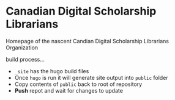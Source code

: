 # Canadian Digital Scholarship Librarians

Homepage of the nascent Candian Digital Scholarship Librarians Organization



build process...

- `_site` has the hugo build files
- Once `hugo` is run it will generate site output into `public` folder
- Copy contents of `public` back to root of repository
- **Push** repot and wait for changes to update